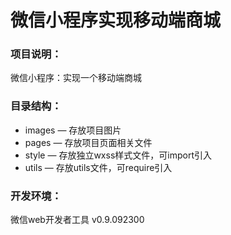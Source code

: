 # 微信小程序实现移动端商城
### 项目说明：
微信小程序：实现一个移动端商城  



### 目录结构：
- images — 存放项目图片
- pages — 存放项目页面相关文件
- style — 存放独立wxss样式文件，可import引入
- utils — 存放utils文件，可require引入



### 开发环境：
微信web开发者工具 v0.9.092300

 